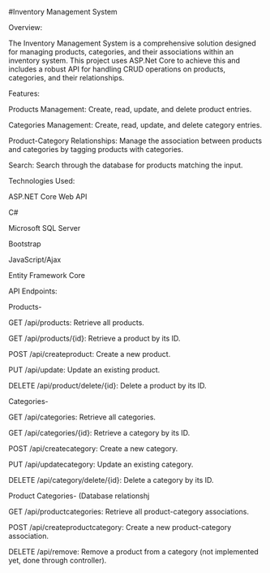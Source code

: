 #Inventory Management System 

Overview:

The Inventory Management System is a comprehensive solution designed for managing products, categories, and their associations within an inventory system. This project uses ASP.Net Core to achieve this and includes a robust API for handling CRUD operations on products, categories, and their relationships.

Features:

Products Management: Create, read, update, and delete product entries.

Categories Management: Create, read, update, and delete category entries.

Product-Category Relationships: Manage the association between products and categories by tagging products with categories.

Search: Search through the database for products matching the input. 

Technologies Used:

ASP.NET Core Web API

C#

Microsoft SQL Server

Bootstrap 

JavaScript/Ajax

Entity Framework Core



API Endpoints:

Products-

GET /api/products: Retrieve all products.

GET /api/products/{id}: Retrieve a product by its ID.

POST /api/createproduct: Create a new product.

PUT /api/update: Update an existing product.

DELETE /api/product/delete/{id}: Delete a product by its ID.

Categories-

GET /api/categories: Retrieve all categories.

GET /api/categories/{id}: Retrieve a category by its ID.

POST /api/createcategory: Create a new category.

PUT /api/updatecategory: Update an existing category.

DELETE /api/category/delete/{id}: Delete a category by its ID.

Product Categories- (Database relationshj

GET /api/productcategories: Retrieve all product-category associations.

POST /api/createproductcategory: Create a new product-category association.

DELETE /api/remove: Remove a product from a category (not implemented yet, done through controller).
